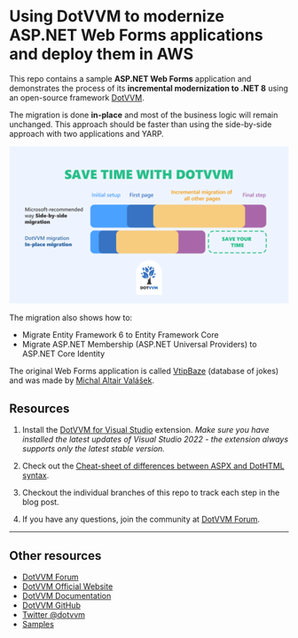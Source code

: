 # Using DotVVM to modernize ASP.NET Web Forms applications and deploy them in AWS

This repo contains a sample **ASP.NET Web Forms** application and demonstrates the process of its **incremental modernization to .NET 8** using an open-source framework [DotVVM](https://www.dotvvm.com). 

The migration is done **in-place** and most of the business logic will remain unchanged. This approach should be faster than using the side-by-side approach with two applications and YARP.

![Side-by-side migration vs In-place migration](images/migration-comparison.png)

The migration also shows how to:

* Migrate Entity Framework 6 to Entity Framework Core
* Migrate ASP.NET Membership (ASP.NET Universal Providers) to ASP.NET Core Identity 

The original Web Forms application is called [VtipBaze](https://www.vtipbaze.cz) (database of jokes) and was made by [Michal Altair Valášek](https://www.altair.blog).

## Resources

1. Install the [DotVVM for Visual Studio](https://www.dotvvm.com/get-dotvvm) extension. _Make sure you have installed the latest updates of Visual Studio 2022 - the extension always supports only the latest stable version._

2. Check out the [Cheat-sheet of differences between ASPX and DotHTML syntax](https://www.dotvvm.com/webforms).

3. Checkout the individual branches of this repo to track each step in the blog post.

4. If you have any questions, join the community at [DotVVM Forum](https://forum.dotvvm.com).

---

## Other resources

* [DotVVM Forum](https://forum.dotvvm.com)
* [DotVVM Official Website](https://www.dotvvm.com)
* [DotVVM Documentation](https://www.dotvvm.com/docs)
* [DotVVM GitHub](https://github.com/riganti/dotvvm)
* [Twitter @dotvvm](https://twitter.com/dotvvm)
* [Samples](https://www.dotvvm.com/samples)
